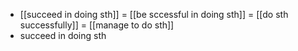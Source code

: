 - [[succeed in doing sth]] = [[be sccessful in doing sth]] = [[do sth successfully]] = [[manage to do sth]]
- succeed in doing sth